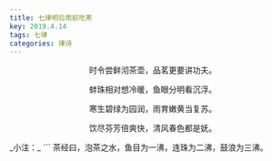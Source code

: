```yaml
---
title: 七律明后雨前吃茶
key: 2019.4.14
tags: 七律
categories: 律诗
---
```


<p align="center">时令尝鲜沏茶壶，品茗更要讲功夫。
</p>
<p align="center">蚌珠相对想冷暖，鱼眼分明看沉浮。
</p>
<p align="center">寒生碧绿为园润，雨育嫩黄当复苏。
</p>
<p align="center">饮尽芬芳倍爽快，清风春色都是妩。
</p>
_小注：_
```
茶经曰，泡茶之水，鱼目为一沸，连珠为二沸，鼓浪为三沸。

```